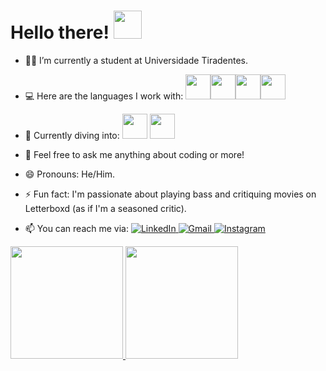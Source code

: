 <h1>Hello there! <img src="https://lumiere-a.akamaihd.net/v1/images/image_24de51ea.gif" style="width: 45px;" /></h1>


- 👨‍🎓 I’m currently a student at Universidade Tiradentes.
  
- 💻 Here are the languages I work with: <img src="https://cdn.jsdelivr.net/gh/devicons/devicon@latest/icons/java/java-original-wordmark.svg" width="40" height="40" /><img src="https://cdn.jsdelivr.net/gh/devicons/devicon@latest/icons/javascript/javascript-original.svg" width="40" height="40" /><img src="https://cdn.jsdelivr.net/gh/devicons/devicon@latest/icons/react/react-original.svg" width="40" height="40" /><img src="https://cdn.jsdelivr.net/gh/devicons/devicon@latest/icons/typescript/typescript-original.svg" width="40" height="40" />

- 🚀 Currently diving into: <img src="https://cdn.jsdelivr.net/gh/devicons/devicon@latest/icons/ruby/ruby-plain-wordmark.svg" width="40" height="40" /> <img src="https://cdn.jsdelivr.net/gh/devicons/devicon@latest/icons/googlecloud/googlecloud-original-wordmark.svg" width="40" height="40" />

- 💬 Feel free to ask me anything about coding or more!

- 😄 Pronouns: He/Him.

- ⚡ Fun fact: I'm passionate about playing bass and critiquing movies on Letterboxd (as if I'm a seasoned critic).

- 📫 You can reach me via:   <a href="https://www.linkedin.com/in/antonio-dev-/" target="_blank">
      <img src="https://img.shields.io/badge/-LinkedIn-%230077B5?style=for-the-badge&logo=linkedin&logoColor=white" alt="LinkedIn">
    </a>  <a href="mailto:carloscavalcante.developer@gmail.com">
      <img src="https://img.shields.io/badge/Gmail-D14836?style=for-the-badge&logo=gmail&logoColor=white" alt="Gmail">
    </a>  <a href="https://www.instagram.com/antonio_cvt" target="_blank">
      <img src="https://img.shields.io/badge/-Instagram-%23E4405F?style=for-the-badge&logo=instagram&logoColor=white" alt="Instagram">
    </a>
  



<div>
  <a href="https://github.com/Carloscavalcante97">
    <img loading="lazy" height="180em" src="https://github-readme-stats.vercel.app/api/top-langs/?username=Carloscavalcante97&layout=compact&langs_count=7&theme=ocean_dark"/>
    <img loading="lazy" height="180em" src="https://github-readme-stats.vercel.app/api?username=Carloscavalcante97&show_icons=true&show=stars&theme=ocean_dark&include_all_commits=true&count_private=true"/>
  </a>
</div>
